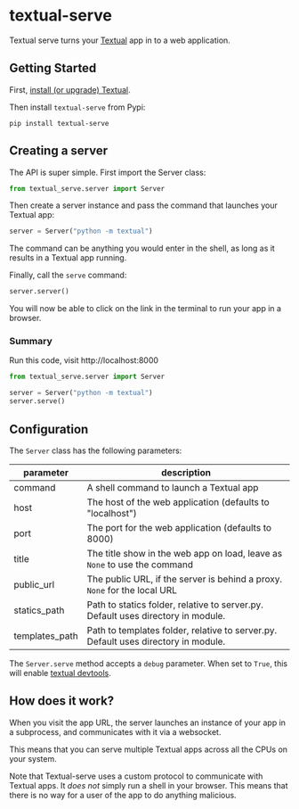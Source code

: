 # textual-serve

Textual serve turns your [Textual](https://github.com/textualize/textual) app in to a web application.


## Getting Started

First, [install (or upgrade) Textual](https://textual.textualize.io/getting_started/#installation).

Then install `textual-serve` from Pypi:


```
pip install textual-serve
```

## Creating a server

The API is super simple. First import the Server class:

```python
from textual_serve.server import Server
```

Then create a server instance and pass the command that launches your Textual app:

```python
server = Server("python -m textual")
```

The command can be anything you would enter in the shell, as long as it results in a Textual app running.

Finally, call the `serve` command:

```python
server.server()
```

You will now be able to click on the link in the terminal to run your app in a browser.

### Summary

Run this code, visit http://localhost:8000

```python
from textual_serve.server import Server

server = Server("python -m textual")
server.serve()
```

## Configuration

The `Server` class has the following parameters:

| parameter      | description                                                                        |
| -------------- | ---------------------------------------------------------------------------------- |
| command        | A shell command to launch a Textual app                                            |
| host           | The host of the web application (defaults to "localhost")                          |
| port           | The port for the web application (defaults to 8000)                                |
| title          | The title show in the web app on load, leave as `None` to use the command          |
| public_url     | The public URL, if the server is behind a proxy. `None` for the local URL          |
| statics_path   | Path to statics folder, relative to server.py. Default uses directory in module.   |
| templates_path | Path to templates folder, relative to server.py. Default uses directory in module. |

The `Server.serve` method accepts a `debug` parameter.
When set to `True`, this will enable [textual devtools](https://textual.textualize.io/guide/devtools/).

## How does it work?

When you visit the app URL, the server launches an instance of your app in a subprocess, and communicates with it via a websocket.

This means that you can serve multiple Textual apps across all the CPUs on your system.


Note that Textual-serve uses a custom protocol to communicate with Textual apps.
It *does not* simply run a shell in your browser.
This means that there is no way for a user of the app to do anything malicious.
